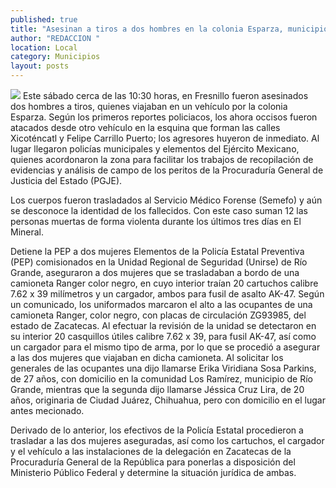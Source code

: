 ```yaml
---
published: true
title: "Asesinan a tiros a dos hombres en la colonia Esparza, municipio de Fresnillo"
author: "REDACCION "
location: Local
category: Municipios
layout: posts
---
```


![](http://i.imgur.com/TXNayZpm.jpg)
Este sábado cerca de las 10:30 horas, en Fresnillo fueron asesinados dos hombres a tiros, quienes viajaban en un vehículo por la colonia Esparza.
Según los primeros reportes policiacos, los ahora occisos fueron atacados desde otro vehículo en la esquina que forman las calles Xicoténcatl y Felipe Carrillo Puerto; los agresores huyeron de inmediato. 
Al lugar llegaron policías municipales y elementos del Ejército Mexicano, quienes acordonaron la zona para facilitar los trabajos de recopilación de evidencias y análisis de campo de los peritos de la Procuraduría General de Justicia del Estado (PGJE).

Los cuerpos fueron trasladados al Servicio Médico Forense (Semefo) y aún se desconoce la identidad de los fallecidos. 
Con este caso suman 12 las personas muertas de forma violenta durante los últimos tres días en El Mineral. 

Detiene la PEP a dos mujeres
Elementos de la Policía Estatal Preventiva (PEP) comisionados en la Unidad Regional de Seguridad (Unirse) de Río Grande, aseguraron a dos mujeres que se trasladaban a bordo de una camioneta Ranger color negro, en cuyo interior traían 20 cartuchos calibre 7.62 x 39 milímetros y un cargador, ambos para fusil de asalto AK-47.
Según un comunicado, los uniformados marcaron el alto a las ocupantes de una camioneta Ranger, color negro, con placas de circulación ZG93985, del estado de Zacatecas.
Al efectuar la revisión de la unidad se detectaron en su interior 20 casquillos útiles calibre 7.62 x 39, para fusil AK-47, así como un cargador para el mismo tipo de arma, por lo que se procedió a asegurar a las dos mujeres que viajaban en dicha camioneta.
Al solicitar los generales de las ocupantes una dijo llamarse Erika Viridiana Sosa Parkins, de 27 años, con domicilio en la comunidad Los Ramírez, municipio de Río Grande, mientras que la segunda dijo llamarse Jéssica Cruz Lira, de 20 años, originaria de Ciudad Juárez, Chihuahua, pero con domicilio en el lugar antes mecionado.

Derivado de lo anterior, los efectivos de la Policía Estatal procedieron a trasladar a las dos mujeres aseguradas, así como los cartuchos, el cargador y el vehículo a las instalaciones de la delegación en Zacatecas de la Procuraduría General de la República para ponerlas a disposición del Ministerio Público Federal y determine la situación jurídica de ambas.
